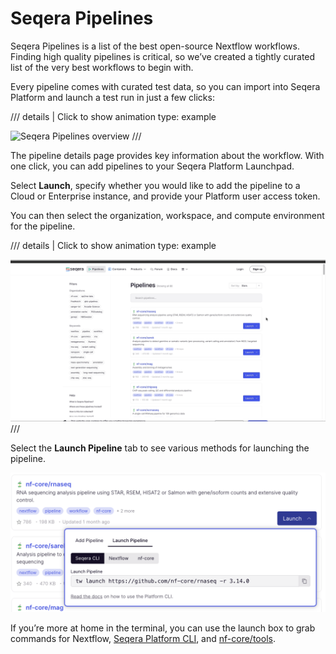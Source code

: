 # Seqera Pipelines

Seqera Pipelines is a list of the best open-source Nextflow workflows. Finding high quality pipelines is critical, so we’ve created a tightly curated list of the very best workflows to begin with.

Every pipeline comes with curated test data, so you can import into Seqera Platform and launch a test run in just a few clicks:

/// details | Click to show animation
    type: example

![Seqera Pipelines overview](assets/seqera-pipelines-overview.gif)
///

The pipeline details page provides key information about the workflow. With one click, you can add pipelines to your Seqera Platform Launchpad.

Select **Launch**, specify whether you would like to add the pipeline to a Cloud or Enterprise instance, and provide your Platform user access token.

You can then select the organization, workspace, and compute environment for the pipeline. 

/// details | Click to show animation
    type: example

![Seqera Pipelines add to Launchpad](assets/seqera-pipelines-add-pipeline.gif)
///

Select the **Launch Pipeline** tab to see various methods for launching the pipeline.

![Launch Seqera Pipeline](assets/seqera-pipelines-launch-cli.png)

If you’re more at home in the terminal, you can use the launch box to grab commands for Nextflow, [Seqera Platform CLI](014_automation_on_the_seqera_platform.md), and [nf-core/tools](https://nf-co.re/docs/nf-core-tools).
